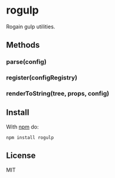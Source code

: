 # rogulp

Rogain gulp utilities.

## Methods

### parse(config)

### register(configRegistry)

### renderToString(tree, props, config)

## Install

With [npm](https://www.npmjs.com) do:

```
npm install rogulp
```

## License

MIT
